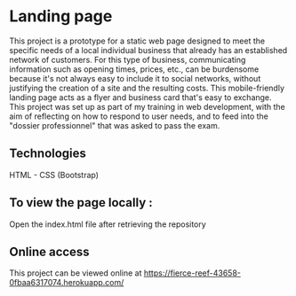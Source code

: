 # Landing page

This project is a prototype for a static web page designed to meet the specific needs of a local individual business that already has an established network of customers. For this type of business, communicating information such as opening times, prices, etc., can be burdensome because it's not always easy to include it to social networks, without justifying the creation of a site and the resulting costs. This mobile-friendly landing page acts as a flyer and business card that's easy to exchange.
This project was set up as part of my training in web development, with the aim of reflecting on how to respond to user needs, and to feed into the "dossier professionnel" that was asked to pass the exam.

## Technologies

HTML - CSS (Bootstrap)

## To view the page locally :

Open the index.html file after retrieving the repository

## Online access

This project can be viewed online at https://fierce-reef-43658-0fbaa6317074.herokuapp.com/
